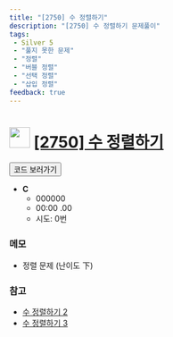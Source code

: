```yaml
---
title: "[2750] 수 정렬하기"
description: "[2750] 수 정렬하기 문제풀이"
tags: 
 - Silver 5
 - "풀지 못한 문제"
 - "정렬"
 - "버블 정렬"
 - "선택 정렬"
 - "삽입 정렬"
feedback: true
---
```

<h1><img src="https://doky.space/assets/icpclev/s5.svg" height="37px"> <a href="http://icpc.me/2750">[2750] 수 정렬하기</a></h1>

<a href="https://github.com/DokySp/acmicpc-practice/tree/master/2750"><button class="btn btn-info">코드 보러가기</button></a>

- **C**
  - 000000
  - 00:00 .00
  - 시도: 0번

### 메모
 - 정렬 문제 (난이도 下)

### 참고
 - [수 정렬하기 2](https://uhug.github.io/docs/2751)
 - [수 정렬하기 3](https://uhug.github.io/docs/10989)
